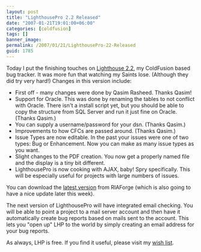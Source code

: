 ```yaml
---
layout: post
title: "LighthousePro 2.2 Released"
date: "2007-01-21T19:01:00+06:00"
categories: [coldfusion]
tags: []
banner_image: 
permalink: /2007/01/21/LighthousePro-22-Released
guid: 1785
---
```


Today I put the finishing touches on <a href="http://lighthousepro.riaforge.org/">Lighthouse 2.2</a>, my ColdFusion based bug tracker. It was more fun that watching my Saints lose. (Although they did try very hard!) Changes in this version include:
<!--more-->
<ul>
<li>First off - many changes were done by Qasim Rasheed. Thanks Qasim!
<li>Support for Oracle. This was done by renaming the tables to not conflict with Oracle. There isn't a install script yet, but you should be able to copy the structure from SQL Server and run it just fine on Oracle. (Thanks Qasim.)
<li>You can supply a username/password for your dsn. (Thanks Qasim.)
<li>Improvements to how CFCs are passed around. (Thanks Qasim.)
<li>Issue Types are now editable. In the past your issues were one of two types: Bug or Enhancement. Now you can make as many issue types as you want. 
<li>Slight changes to the PDF creation. You now get a properly named file and the display is a tiny bit different.
<li>LighthousePro is now cooking with AJAX, baby! Spry specifically. This will be especially useful for projects with large numbers of issues.
</ul>

You can download the <a href="http://lighthousepro.riaforge.org">latest version</a> from RIAForge (which is also going to have a nice update later this week). 

The next version of LighthousePro will have integrated email checking. You will be able to point a project to a mail server account and then have it automatically create bug reports based on mails sent to the account. This lets you "open up" LHP to the world by simply creating an email address for your bug reports.

As always, LHP is free. If you find it useful, please visit my <a href="http://www.amazon.com/o/registry/2TCL1D08EZEYE">wish list</a>.